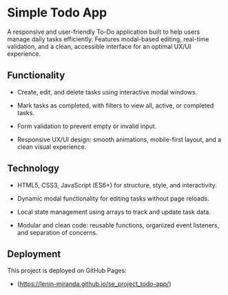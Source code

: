 # Simple Todo App

A responsive and user-friendly To-Do application built to help users manage daily tasks efficiently. Features modal-based editing, real-time validation, and a clean, accessible interface for an optimal UX/UI experience.

## Functionality

- Create, edit, and delete tasks using interactive modal windows.

- Mark tasks as completed, with filters to view all, active, or completed tasks.

- Form validation to prevent empty or invalid input.

- Responsive UX/UI design: smooth animations, mobile-first layout, and a clean visual experience.

## Technology

- HTML5, CSS3, JavaScript (ES6+) for structure, style, and interactivity.

- Dynamic modal functionality for editing tasks without page reloads.

- Local state management using arrays to track and update task data.

- Modular and clean code: reusable functions, organized event listeners, and separation of concerns.

## Deployment

This project is deployed on GitHub Pages:

- (https://lenin-miranda.github.io/se_project_todo-app/)
